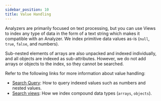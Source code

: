 ```yaml
---
sidebar_position: 10
title: Value Handling
---
```


Analyzers are primarily focused on text processing, but you can use Views to index any type of data in the form of a text string which makes it compatible with an Analyzer. We index primitive data values as-is (`null`, `true`, `false`, and numbers).

Sub-nested elements of arrays are also unpacked and indexed individually, and all objects are indexed as sub-attributes. However, we do not add arrays or objects to the index, so they cannot be searched.

Refer to the following links for more information about value handling:

- [Search Query](../queries/index.md): How to query indexed values such as numbers and nested values.
- [Search views](index.md): How we index compound data types (`arrays`, `objects`).